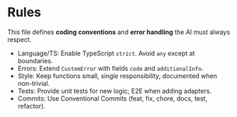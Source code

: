 # Rules

This file defines **coding conventions** and **error handling** the AI must always respect.

- Language/TS: Enable TypeScript `strict`. Avoid `any` except at boundaries.
- Errors: Extend `CustomError` with fields `code` and `additionalInfo`.
- Style: Keep functions small, single responsibility, documented when non-trivial.
- Tests: Provide unit tests for new logic; E2E when adding adapters.
- Commits: Use Conventional Commits (feat, fix, chore, docs, test, refactor).
